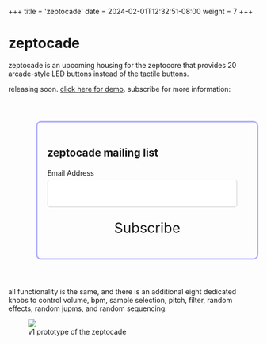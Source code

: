 +++
title = 'zeptocade'
date = 2024-02-01T12:32:51-08:00
weight = 7
+++

# zeptocade


zeptocade is an upcoming housing for the zeptocore that provides 20 arcade-style LED buttons instead of the tactile buttons. 

releasing soon. [click here for demo](https://www.youtube.com/watch?v=q_q3SHdD_Dg). subscribe for more information:

<style>
#mc_embed_shell {
    width: 80%;
    margin: 20px auto;
    padding: 20px;
    border-radius: 10px;
    background: var( --other-color-lighter);
    box-shadow: 10px 10px var(--background-color);
    margin: 4em;
    border-style: solid;
    border-color: rgb(0, 0, 255, 0.3);
}

#mc_embed_signup h2 {
    margin-bottom: 20px;
}

.mc-field-group {
    margin-bottom: 15px;
}

.mc-field-group label {
    display: block;
    margin-bottom: 5px;
}

.mc-field-group input {
    width: 95%;
    padding: 10px;
    border: 1px solid #ccc;
    border-radius: 5px;
    background-color: rgba(255, 255, 255, 0.9);
}

.clear {
    text-align: center;
}
        .clear input[type="submit"] {
            background-color: var(--other-color);
             color:  var(--banks-background);
            border: none;
            padding: 10px 20px;
            border-radius: 5px;
            cursor: pointer;
            box-shadow: 5px 5px var(--background-color);
        }

.clear input[type="submit"]:hover {
            background-color:  var(--other-color-lighter);
             color: var(--header-footer-background);
    color: var(--other-color-lighter);
    box-shadow: 5px 5px #fff;
}
#mc_embed_shell  input {
        font: inherit;
        font-size: 2em;
    }
</style>

<div id="mc_embed_shell">
  
<div id="mc_embed_signup">
    <form action="https://schollz.us21.list-manage.com/subscribe/post?u=6f305d82cde1a96e67a3c0577&amp;id=8f5c3ddc01&amp;f_id=00a2ffe6f0" method="post" id="mc-embedded-subscribe-form" name="mc-embedded-subscribe-form" class="validate" target="_self" novalidate="">
        <div id="mc_embed_signup_scroll"><h2>zeptocade mailing list</h2>
            <!-- <div class="indicates-required"><span class="asterisk">*</span> indicates required</div> -->
            <div class="mc-field-group"><label for="mce-EMAIL">Email Address</label><input type="email" name="EMAIL" class="required email" id="mce-EMAIL" required="" value=""></div><div class="mc-field-group" style="display:none;"><label for="mce-ZEPTOCORE">WARES </label><input type="text" name="ZEPTOCORE" class=" text" id="mce-ZEPTOCORE" value="zeptocade" ></div>
<div hidden=""><input type="hidden" name="tags" value="2990109"></div>
        <div id="mce-responses" class="clear">
            <div class="response" id="mce-error-response" style="display: none;"></div>
            <div class="response" id="mce-success-response" style="display: none;"></div>
        </div><div style="position: absolute; left: -5000px;" aria-hidden="true"><input type="text" name="b_6f305d82cde1a96e67a3c0577_8f5c3ddc01" tabindex="-1" value=""></div><div class="clear"><input type="submit" name="subscribe" id="mc-embedded-subscribe" class="button" value="Subscribe"></div>
    </div>
</form>
</div>
</div>

all functionality is the same, and there is an additional eight dedicated knobs to control volume, bpm, sample selection, pitch, filter, random effects, random jupms, and random sequencing. 


<figure class="imgcombo">
<img src="/img/zeptocade.webp">
<figcaption>v1 prototype of the zeptocade</figcaption>
</figure>

